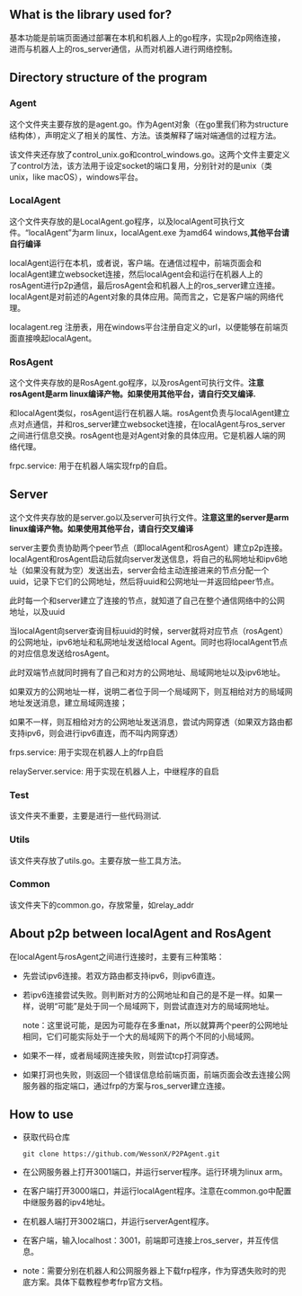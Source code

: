 ## What is the library used for?

基本功能是前端页面通过部署在本机和机器人上的go程序，实现p2p网络连接，进而与机器人上的ros_server通信，从而对机器人进行网络控制。

## Directory  structure of the program

### Agent

这个文件夹主要存放的是agent.go。作为Agent对象（在go里我们称为structure结构体），声明定义了相关的属性、方法。该类解释了端对端通信的过程方法。

该文件夹还存放了control_unix.go和control_windows.go。这两个文件主要定义了control方法，该方法用于设定socket的端口复用，分别针对的是unix（类unix，like macOS），windows平台。

### LocalAgent

这个文件夹存放的是LocalAgent.go程序，以及localAgent可执行文件。“localAgent”为arm linux，localAgent.exe 为amd64 windows,**其他平台请自行编译**

localAgent运行在本机，或者说，客户端。在通信过程中，前端页面会和localAgent建立websocket连接，然后localAgent会和运行在机器人上的rosAgent进行p2p通信，最后rosAgent会和机器人上的ros_server建立连接。localAgent是对前述的Agent对象的具体应用。简而言之，它是客户端的网络代理。

localagent.reg 注册表，用在windows平台注册自定义的url，以便能够在前端页面直接唤起localAgent。

### RosAgent

这个文件夹存放的是RosAgent.go程序，以及rosAgent可执行文件。**注意rosAgent是arm linux编译产物。如果使用其他平台，请自行交叉编译.**

和localAgent类似，rosAgent运行在机器人端。rosAgent负责与localAgent建立点对点通信，并和ros_server建立websocket连接，在localAgent与ros_server之间进行信息交换。rosAgent也是对Agent对象的具体应用。它是机器人端的网络代理。

frpc.service: 用于在机器人端实现frp的自启。

## Server

这个文件夹存放的是server.go以及server可执行文件。**注意这里的server是arm linux编译产物。如果使用其他平台，请自行交叉编译**

server主要负责协助两个peer节点（即localAgent和rosAgent）建立p2p连接。localAgent和rosAgent启动后就向server发送信息，将自己的私网地址和ipv6地址（如果没有就为空）发送出去，server会给主动连接进来的节点分配一个uuid，记录下它们的公网地址，然后将uuid和公网地址一并返回给peer节点。

此时每一个和server建立了连接的节点，就知道了自己在整个通信网络中的公网地址，以及uuid

当localAgent向server查询目标uuid的时候，server就将对应节点（rosAgent）的公网地址，ipv6地址和私网地址发送给local Agent。同时也将localAgent节点的对应信息发送给rosAgent。

此时双端节点就同时拥有了自己和对方的公网地址、局域网地址以及ipv6地址。

如果双方的公网地址一样，说明二者位于同一个局域网下，则互相给对方的局域网地址发送消息，建立局域网连接；

如果不一样，则互相给对方的公网地址发送消息，尝试内网穿透（如果双方路由都支持ipv6，则会进行ipv6直连，而不叫内网穿透）

frps.service: 用于实现在机器人上的frp自启

relayServer.service: 用于实现在机器人上，中继程序的自启

### Test

该文件夹不重要，主要是进行一些代码测试.

### Utils

该文件夹存放了utils.go。主要存放一些工具方法。

### Common
该文件夹下的common.go，存放常量，如relay_addr

## About p2p between localAgent and RosAgent

在localAgent与rosAgent之间进行连接时，主要有三种策略：

+ 先尝试ipv6连接。若双方路由都支持ipv6，则ipv6直连。

+ 若ipv6连接尝试失败。则判断对方的公网地址和自己的是不是一样。如果一样，说明“可能”是处于同一个局域网下，则尝试直连对方的局域网地址。

  note：这里说可能，是因为可能存在多重nat，所以就算两个peer的公网地址相同，它们可能实际处于一个大的局域网下的两个不同的小局域网。

+ 如果不一样，或者局域网连接失败，则尝试tcp打洞穿透。

+ 如果打洞也失败，则返回一个错误信息给前端页面，前端页面会改去连接公网服务器的指定端口，通过frp的方案与ros_server建立连接。

## How to use

+ 获取代码仓库

  ```
  git clone https://github.com/WessonX/P2PAgent.git
  ```

+ 在公网服务器上打开3001端口，并运行server程序。运行环境为linux arm。
+ 在客户端打开3000端口，并运行localAgent程序。注意在common.go中配置中继服务器的ipv4地址。

+ 在机器人端打开3002端口，并运行serverAgent程序。

+ 在客户端，输入localhost：3001，前端即可连接上ros_server，并互传信息。

+ note：需要分别在机器人和公网服务器上下载frp程序，作为穿透失败时的兜底方案。具体下载教程参考frp官方文档。


